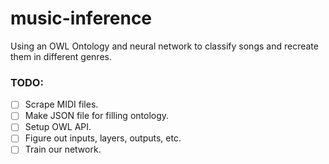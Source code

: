 # music-inference
Using an OWL Ontology and neural network to classify songs and recreate them in different genres.

### TODO:
- [ ] Scrape MIDI files.
- [ ] Make JSON file for filling ontology.
- [ ] Setup OWL API.
- [ ] Figure out inputs, layers, outputs, etc.
- [ ] Train our network.

